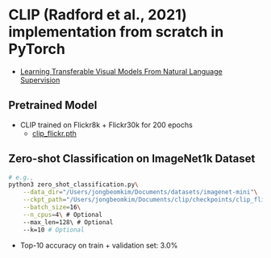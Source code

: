 # CLIP (Radford et al., 2021) implementation from scratch in PyTorch
- [Learning Transferable Visual Models From Natural Language Supervision](https://github.com/KimRass/CLIP/blob/main/papers/learning_transferable_visual_models_from_natural_language_supervision.pdf)
## Pretrained Model
- CLIP trained on Flickr8k + Flickr30k for 200 epochs
    - [clip_flickr.pth](https://drive.google.com/file/d/1BEKphn5BULRIMYJr5JT5_p2W8sYzJKHO/view?usp=drive_link)
## Zero-shot Classification on ImageNet1k Dataset
```bash
# e.g.,
python3 zero_shot_classification.py\
    --data_dir="/Users/jongbeomkim/Documents/datasets/imagenet-mini"\
    --ckpt_path="/Users/jongbeomkim/Documents/clip/checkpoints/clip_flickr.pth"\
    --batch_size=16\
    --n_cpus=4\ # Optional
    --max_len=128\ # Optional
    --k=10 # Optional
```
- Top-10 accuracy on train + validation set: 3.0%

